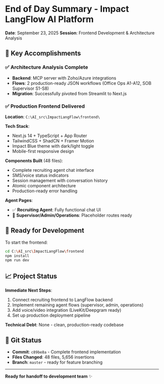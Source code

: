 # End of Day Summary - Impact LangFlow AI Platform

**Date**: September 23, 2025
**Session**: Frontend Development & Architecture Analysis

## 🎯 Key Accomplishments

### ✅ Architecture Analysis Complete
- **Backend**: MCP server with Zoho/Azure integrations
- **Flows**: 2 production-ready JSON workflows (Office Ops A1-A12, SOB Supervisor S1-S8)
- **Migration**: Successfully pivoted from Streamlit to Next.js

### ✅ Production Frontend Delivered
**Location**: `C:\AI_src\ImpactLangFlow\frontend\`

**Tech Stack**:
- Next.js 14 + TypeScript + App Router
- TailwindCSS + ShadCN + Framer Motion
- Impact Blue theme with dark/light toggle
- Mobile-first responsive design

**Components Built** (48 files):
- Complete recruiting agent chat interface
- SMS/voice status indicators
- Session management with conversation history
- Atomic component architecture
- Production-ready error handling

**Agent Pages**:
- ✅ **Recruiting Agent**: Fully functional chat UI
- 🔄 **Supervisor/Admin/Operations**: Placeholder routes ready

## 🚀 Ready for Development

To start the frontend:
```bash
cd C:\AI_src\ImpactLangFlow\frontend
npm install
npm run dev
```

## 📈 Project Status

**Immediate Next Steps**:
1. Connect recruiting frontend to LangFlow backend
2. Implement remaining agent flows (supervisor, admin, operations)
3. Add voice/video integration (LiveKit/Deepgram ready)
4. Set up production deployment pipeline

**Technical Debt**: None - clean, production-ready codebase

## 💾 Git Status
- **Commit**: `c89be8a` - Complete frontend implementation
- **Files Changed**: 48 files, 5,656 insertions
- **Branch**: `master` - ready for feature branching

---

**Ready for handoff to development team** ✨